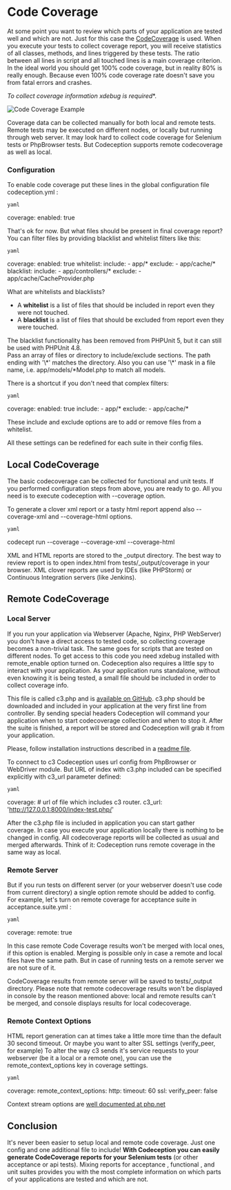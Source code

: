 # Code Coverage

At some point you want to review which parts of your application are tested well and which are not.
Just for this case the [CodeCoverage](http://en.wikipedia.org/wiki/Code_coverage) is used. When you execute your tests to collect coverage report,
you will receive statistics of all classes, methods, and lines triggered by these tests.
The ratio between all lines in script and all touched lines is a main coverage criterion. In the ideal world you should get 100% code coverage, but in reality 80% is really enough. Because even 100% code coverage rate doesn't save you from fatal errors and crashes.

*To collect coverage information  xdebug  is required**.

![Code Coverage Example](http://codeception.com/images/coverage.png)

Coverage data can be collected manually for both local and remote tests. Remote tests may be executed on different nodes,
or locally but running through web server. It may look hard to collect code coverage for Selenium tests or PhpBrowser tests. But Codeception supports remote codecoverage as well as local.

### Configuration

To enable code coverage put these lines in the global configuration file  codeception.yml :

    yaml
coverage:
    enabled: true
   

That's ok for now. But what files should be present in final coverage report? You can filter files by providing blacklist and whitelist filters like this:

    yaml
coverage:
    enabled: true
    whitelist:
        include:
            - app/*
        exclude:
            - app/cache/*
    blacklist:
        include:
            - app/controllers/*
        exclude:
            - app/cache/CacheProvider.php

   
What are whitelists and blacklists?

* A **whitelist** is a list of files that should be included in report even they were not touched.
* A **blacklist** is a list of files that should be excluded from report even they were touched.

<div class="alert alert-info">
The blacklist functionality has been removed from PHPUnit 5, but it can still be used with PHPUnit 4.8.
</div>
Pass an array of files or directory to include/exclude sections. The path ending with '\*' matches the directory.
Also you can use '\*' mask in a file name, i.e.  app/models/*Model.php  to match all models.

There is a shortcut if you don't need that complex filters:

    yaml
coverage:
    enabled: true
    include:
        - app/*
    exclude:
        - app/cache/*
   

These  include  and  exclude  options are to add or remove files from a whitelist.

All these settings can be redefined for each suite in their config files.

## Local CodeCoverage

The basic codecoverage can be collected for functional and unit tests.
If you performed configuration steps from above, you are ready to go.
All you need is to execute codeception with  --coverage  option.

To generate a clover xml report or a tasty html report append also  --coverage-xml  and  --coverage-html  options.

    yaml
codecept run --coverage --coverage-xml --coverage-html
   

XML and HTML reports are stored to the  _output  directory. The best way to review report is to open  index.html  from  tests/_output/coverage  in your browser.
XML clover reports are used by IDEs (like PHPStorm) or Continuous Integration servers (like Jenkins).

## Remote CodeCoverage

### Local Server

If you run your application via Webserver (Apache, Nginx, PHP WebServer) you don't have a direct access to tested code,
so collecting coverage becomes a non-trivial task. The same goes for scripts that are tested on different nodes.
To get access to this code you need  xdebug  installed with  remote_enable  option turned on.
Codeception also requires a little spy to interact with your application. As your application runs standalone,
without even knowing it is being tested, a small file should be included in order to collect coverage info.

This file is called  c3.php  and is [available on GitHub](https://github.com/Codeception/c3).
 c3.php  should be downloaded and included in your application at the very first line from controller.
By sending special headers Codeception will command your application when to start codecoverage collection and when to stop it.
After the suite is finished, a report will be stored and Codeception will grab it from your application.

Please, follow installation instructions described in a [readme file](https://github.com/Codeception/c3).

To connect to  c3  Codeception uses url config from PhpBrowser or WebDriver module.
But URL of index with  c3.php  included can be specified explicitly with  c3_url  parameter defined:


    yaml
coverage:
    # url of file which includes c3 router.
    c3_url: 'http://127.0.0.1:8000/index-test.php/'
   


After the  c3.php  file is included in application you can start gather coverage.
In case you execute your application locally there is nothing to be changed in config.
All codecoverage reports will be collected as usual and merged afterwards.
Think of it: Codeception runs remote coverage in the same way as local.

### Remote Server

But if you run tests on different server (or your webserver doesn't use code from current directory) a single option  remote  should be added to config.
For example, let's turn on remote coverage for acceptance suite in  acceptance.suite.yml :

    yaml
coverage:
    remote: true
   

In this case remote Code Coverage results won't be merged with local ones, if this option is enabled.
Merging is possible only in case a remote and local files have the same path.
But in case of running tests on a remote server we are not sure of it.

CodeCoverage results from remote server will be saved to  tests/_output  directory. Please note that remote codecoverage results won't be displayed in console by the reason mentioned above: local and remote results can't be merged, and console displays results for local codecoverage. 

### Remote Context Options

HTML report generation can at times take a little more time than the default 30 second timeout. Or maybe you want to alter SSL settings (verify_peer, for example)
To alter the way c3 sends it's service requests to your webserver (be it a local or a remote one), you can use the  remote_context_options  key in  coverage  settings.

    yaml
coverage:
    remote_context_options:
        http:
            timeout: 60
        ssl:
            verify_peer: false
   

Context stream options are [well documented at php.net](http://php.net/manual/en/context.php)

## Conclusion

It's never been easier to setup local and remote code coverage. Just one config and one additional file to include!
**With Codeception you can easily generate CodeCoverage reports for your Selenium tests** (or other acceptance or api tests). Mixing reports for  acceptance ,  functional , and  unit  suites provides you with the most complete information on which parts of your applications are tested and which are not.
